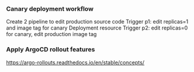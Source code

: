 ### Canary deployment workflow
Create 2 pipeline to edit production source code
Trigger p1: edit replicas=1 and image tag for canary Deployment resource
Trigger p2: edit replicas=0 for canary, edit production image tag

### Apply ArgoCD rollout features
https://argo-rollouts.readthedocs.io/en/stable/concepts/
